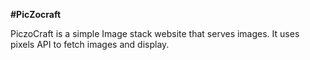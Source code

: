 **#PicZocraft**
<p>PiczoCraft is a simple Image stack website that serves images. It uses pixels API to fetch images and display.</p>
